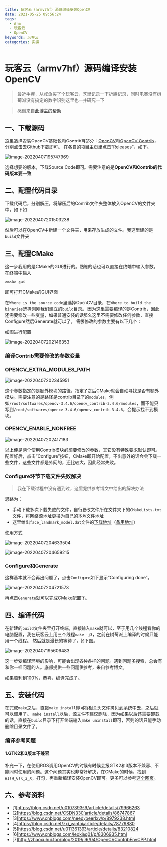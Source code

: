 ```yaml
---
title: 玩客云（armv7hf）源码编译安装OpenCV
date: 2021-05-25 09:56:24
tags:
  - Arm
  - 玩客云
  - OpenCV
keywords: 玩客云
categories: 实操
---
```




# 玩客云（armv7hf）源码编译安装OpenCV

> 最近手痒，从咸鱼买了个玩客云，这里记录一下折腾记录，同时电赛没有树莓派没有搞定的数字识别这里也一并研究一下

> 感谢来自<a href="http://zhaoxuhui.top/blog/2019/06/04/OpenCVContribEnvCPP.html">此博主的帮助</a>



## 一、下载源码

这里选择安装OpenCV基础包和Contrib两部分：[OpenCV](https://github.com/opencv/opencv)和[OpenCV Contrib](https://github.com/opencv/opencv_contrib)，分别点击去Github下载即可。 在各自的项目主页里点击”Releases”，如下。

![image-20220407195747969](https://lalalademaxiya01.oss-cn-beijing.aliyuncs.com/img/20220407195748.png)

选择想要的版本，下载Source Code即可。需要注意的是**OpenCV和Contrib的代码版本要一致**



## 二、配置代码目录

下载代码后，分别解压，将解压后的Contrib文件夹整体放入OpenCV的文件夹中，如下如

![image-20220407201503238](https://lalalademaxiya01.oss-cn-beijing.aliyuncs.com/img/20220407201503.png)

然后可以在OpenCV中新建一个文件夹，用来存放生成的文件。我这里建的是`build`文件夹



## 三、配置CMake

这一步我用的是CMake的GUI进行的。熟练的话也可以直接在终端中输入参数。在终端中输入

~~~bash
cmake-gui
~~~

即可打开CMake的GUI界面

在`Where is the source code`里选择OpenCV目录，在`Where to build the binaries`选择刚刚我们建立的`build`目录。 因为这里需要编译的是Contrib，因此还需要修改一些变量，如果普通安装的话那么这里不需要修改任何参数，直接Configure然后Generate就可以了。 需要修改的参数主要有以下几个：

如图进行配置

![image-20220407202146353](https://lalalademaxiya01.oss-cn-beijing.aliyuncs.com/img/20220407202146.png)

### 编译Contrib需要修改的参数变量

### OPENCV_EXTRA_MODULES_PATH

![image-20220407202345951](https://lalalademaxiya01.oss-cn-beijing.aliyuncs.com/img/20220407202346.png)

这个参数指定的是额外模块的路径，指定了之后CMake就会自动寻找是否有额外模块。需要注意的是路径是contrib目录下的`modules`，例如`/root/softwares/opencv-3.4.6/opencv_contrib-3.4.6/modules`，而不能只写到`/root/softwares/opencv-3.4.6/opencv_contrib-3.4.6`，会提示找不到模块。



### OPENCV_ENABLE_NONFREE

![image-20220407202417183](https://lalalademaxiya01.oss-cn-beijing.aliyuncs.com/img/20220407202417.png)

以上便是两个使用Contrib模块必须要修改的参数，其它没有特殊要求默认即可。配置好后，点击”Configure”按钮，CMake即开始配置，不出意外的话会会下载一些文件，这些文件都是外网的，还比较大，因此经常失败。

### Configure环节下载文件失败解决

> 我在下载过程中没有遇到过，这里提供参考博文中给出的解决办法

思路为：

* 手动下载多次下载失败的文件，自行更改文件所在文件夹下的`CMakeLists.txt`文件，将网络源地址更换为自己的本地文件地址
* 这里给出`face_landmark_model.dat`文件的<a href=:https://raw.githubusercontent.com/opencv/opencv_3rdparty/8afa57abc8229d611c4937165d20e2a2d9fc5a12/face_landmark_model.dat>下载地址</a>（<a href="/usr/uploads/2022/face_landmark_model.dat">备用地址</a>）

使用方式

![image-20220407204633504](https://lalalademaxiya01.oss-cn-beijing.aliyuncs.com/img/20220407204633.png)

![image-20220407204659215](https://lalalademaxiya01.oss-cn-beijing.aliyuncs.com/img/20220407204659.png)

### Configure和Generate

这样基本就不会再出问题了，点击`Configure`如下显示”Configuring done”。

![image-20220407204721573](https://lalalademaxiya01.oss-cn-beijing.aliyuncs.com/img/20220407204721.png)

再点击`Generate`就可以完成CMake配置了。



## 四、编译代码

在新建的`build`文件夹里打开终端，直接输入`make`就可以，至于用几个线程看你的电脑配置，我在玩客云上用三个线程`make -j3`，之前在树莓派上编译的时候只能用一个线程。 然后就是漫长的等待了，如下图。

![image-20220407195606483](https://lalalademaxiya01.oss-cn-beijing.aliyuncs.com/img/20220407195606.png)

这一步受编译环境的影响，可能会出现各种各样的问题。遇到问题多搜索，总会有和你一样问题的人。底部提供一些问题供参考，来自参考博文。

如果顺利到100%，恭喜，编译完成了。



## 五、安装代码

在完成`make`之后，直接`make install`即可将相关头文件拷贝到系统中去，之后就可以调用了。 `make install`以后，源文件不建议删除，因为如果以后还需要卸载的话，直接在`build`目录下打开终端输入`make uninstall`即可，否则的话只能手动删除目录文件了。

### 编译参考问题

#### 1.GTK2和3版本不兼容

补充一下，在使用ROS调用OpenCV的时候有时候会报GTK2和3版本不兼容、不能同时使用的问题。这个问题其实也非常好解决，在CMake的时候，找到`WITH_GTK_2_X`，打勾，再重新编译安装OpenCV即可。更多可以参考[这个网页](https://blog.csdn.net/weixin_34365635/article/details/94274099)。

## 六、参考资料

- [1]https://blog.csdn.net/u010739369/article/details/79966263
- [2]https://blog.csdn.net/CSDN330/article/details/86747867
- [3]https://www.cnblogs.com/needybeerlxy/p/8979238.html
- [4]https://blog.csdn.net/zxj_yantai/article/details/78779880
- [5]https://blog.csdn.net/u011361393/article/details/83210824
- [6]https://www.cnblogs.com/leoking01/p/8306935.html
- [7]http://zhaoxuhui.top/blog/2019/06/04/OpenCVContribEnvCPP.html

